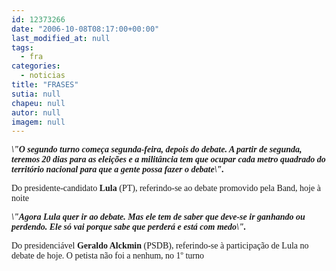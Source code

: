 ```yaml
---
id: 12373266
date: "2006-10-08T08:17:00+00:00"
last_modified_at: null
tags:
  - fra
categories:
  - noticias
title: "FRASES"
sutia: null
chapeu: null
autor: null
imagem: null
---
```

<p><P><FONT face=Verdana><EM><STRONG>\"O segundo turno começa segunda-feira, depois do debate. A partir de segunda, teremos 20 dias para as eleições e a militância tem que ocupar cada metro quadrado do território nacional para que a gente possa fazer o debate\".</STRONG></EM></FONT></P></p>
<p><P><FONT face=Verdana>Do presidente-candidato <STRONG>Lula</STRONG> (PT),&nbsp;referindo-se ao debate promovido pela&nbsp;Band, hoje à noite</FONT></P></p>
<p><P><EM><STRONG><FONT face=Verdana>\"Agora Lula quer ir ao debate. Mas ele tem de saber que deve-se ir ganhando ou perdendo. Ele só vai porque sabe que perderá e está com medo\".</FONT></STRONG></EM></P></p>
<p><P><FONT face=Verdana>Do presidenciável <STRONG>Geraldo Alckmin</STRONG> (PSDB),&nbsp;referindo-se à participação de Lula no debate de hoje. O petista não foi a&nbsp;nenhum, no 1º turno</FONT></P> </p>
